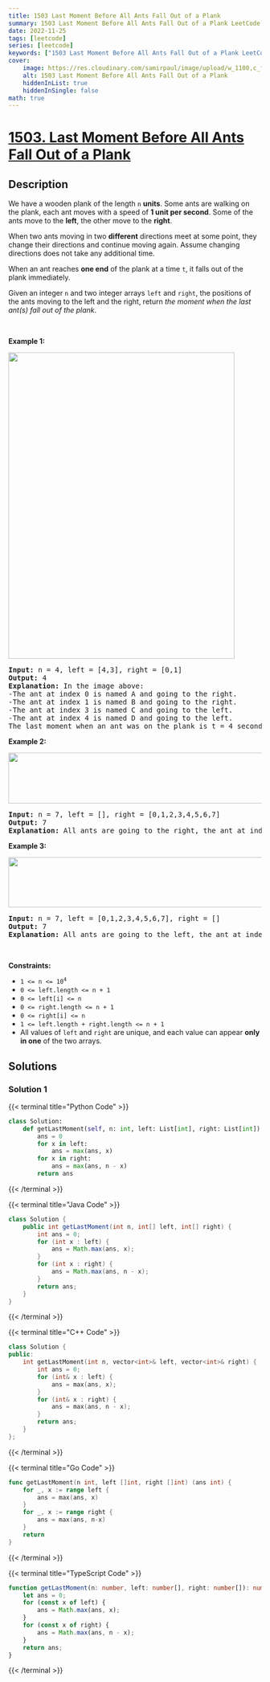 ```yaml
---
title: 1503 Last Moment Before All Ants Fall Out of a Plank
summary: 1503 Last Moment Before All Ants Fall Out of a Plank LeetCode Solution Explained
date: 2022-11-25
tags: [leetcode]
series: [leetcode]
keywords: ["1503 Last Moment Before All Ants Fall Out of a Plank LeetCode Solution Explained in all languages", "1503 Last Moment Before All Ants Fall Out of a Plank", "LeetCode", "leetcode solution in Python3 C++ Java Go PHP Ruby Swift TypeScript Rust C# JavaScript C", "GeeksforGeeks", "InterviewBit", "Coding Ninjas", "HackerRank", "HackerEarth", "CodeChef", "TopCoder", "AlgoExpert", "freeCodeCamp", "Codeforces", "GitHub", "AtCoder", "Samir Paul"]
cover:
    image: https://res.cloudinary.com/samirpaul/image/upload/w_1100,c_fit,co_rgb:FFFFFF,l_text:Arial_75_bold:1503 Last Moment Before All Ants Fall Out of a Plank - Solution Explained/problem-solving.webp
    alt: 1503 Last Moment Before All Ants Fall Out of a Plank
    hiddenInList: true
    hiddenInSingle: false
math: true
---
```



# [1503. Last Moment Before All Ants Fall Out of a Plank](https://leetcode.com/problems/last-moment-before-all-ants-fall-out-of-a-plank)


## Description

<p>We have a wooden plank of the length <code>n</code> <strong>units</strong>. Some ants are walking on the plank, each ant moves with a speed of <strong>1 unit per second</strong>. Some of the ants move to the <strong>left</strong>, the other move to the <strong>right</strong>.</p>

<p>When two ants moving in two <strong>different</strong> directions meet at some point, they change their directions and continue moving again. Assume changing directions does not take any additional time.</p>

<p>When an ant reaches <strong>one end</strong> of the plank at a time <code>t</code>, it falls out of the plank immediately.</p>

<p>Given an integer <code>n</code> and two integer arrays <code>left</code> and <code>right</code>, the positions of the ants moving to the left and the right, return <em>the moment when the last ant(s) fall out of the plank</em>.</p>

<p>&nbsp;</p>
<p><strong class="example">Example 1:</strong></p>
<img alt="" src="https://spcdn.pages.dev/leetcode/problems/1503.Last%20Moment%20Before%20All%20Ants%20Fall%20Out%20of%20a%20Plank/images/ants.jpg" style="width: 450px; height: 610px;" />
<pre>
<strong>Input:</strong> n = 4, left = [4,3], right = [0,1]
<strong>Output:</strong> 4
<strong>Explanation:</strong> In the image above:
-The ant at index 0 is named A and going to the right.
-The ant at index 1 is named B and going to the right.
-The ant at index 3 is named C and going to the left.
-The ant at index 4 is named D and going to the left.
The last moment when an ant was on the plank is t = 4 seconds. After that, it falls immediately out of the plank. (i.e., We can say that at t = 4.0000000001, there are no ants on the plank).
</pre>

<p><strong class="example">Example 2:</strong></p>
<img alt="" src="https://spcdn.pages.dev/leetcode/problems/1503.Last%20Moment%20Before%20All%20Ants%20Fall%20Out%20of%20a%20Plank/images/ants2.jpg" style="width: 639px; height: 101px;" />
<pre>
<strong>Input:</strong> n = 7, left = [], right = [0,1,2,3,4,5,6,7]
<strong>Output:</strong> 7
<strong>Explanation:</strong> All ants are going to the right, the ant at index 0 needs 7 seconds to fall.
</pre>

<p><strong class="example">Example 3:</strong></p>
<img alt="" src="https://spcdn.pages.dev/leetcode/problems/1503.Last%20Moment%20Before%20All%20Ants%20Fall%20Out%20of%20a%20Plank/images/ants3.jpg" style="width: 639px; height: 100px;" />
<pre>
<strong>Input:</strong> n = 7, left = [0,1,2,3,4,5,6,7], right = []
<strong>Output:</strong> 7
<strong>Explanation:</strong> All ants are going to the left, the ant at index 7 needs 7 seconds to fall.
</pre>

<p>&nbsp;</p>
<p><strong>Constraints:</strong></p>

<ul>
	<li><code>1 &lt;= n &lt;= 10<sup>4</sup></code></li>
	<li><code>0 &lt;= left.length &lt;= n + 1</code></li>
	<li><code>0 &lt;= left[i] &lt;= n</code></li>
	<li><code>0 &lt;= right.length &lt;= n + 1</code></li>
	<li><code>0 &lt;= right[i] &lt;= n</code></li>
	<li><code>1 &lt;= left.length + right.length &lt;= n + 1</code></li>
	<li>All values of <code>left</code> and <code>right</code> are unique, and each value can appear <strong>only in one</strong> of the two arrays.</li>
</ul>

## Solutions

### Solution 1

<!-- tabs:start -->

{{< terminal title="Python Code" >}}
```python
class Solution:
    def getLastMoment(self, n: int, left: List[int], right: List[int]) -> int:
        ans = 0
        for x in left:
            ans = max(ans, x)
        for x in right:
            ans = max(ans, n - x)
        return ans
```
{{< /terminal >}}

{{< terminal title="Java Code" >}}
```java
class Solution {
    public int getLastMoment(int n, int[] left, int[] right) {
        int ans = 0;
        for (int x : left) {
            ans = Math.max(ans, x);
        }
        for (int x : right) {
            ans = Math.max(ans, n - x);
        }
        return ans;
    }
}
```
{{< /terminal >}}

{{< terminal title="C++ Code" >}}
```cpp
class Solution {
public:
    int getLastMoment(int n, vector<int>& left, vector<int>& right) {
        int ans = 0;
        for (int& x : left) {
            ans = max(ans, x);
        }
        for (int& x : right) {
            ans = max(ans, n - x);
        }
        return ans;
    }
};
```
{{< /terminal >}}

{{< terminal title="Go Code" >}}
```go
func getLastMoment(n int, left []int, right []int) (ans int) {
	for _, x := range left {
		ans = max(ans, x)
	}
	for _, x := range right {
		ans = max(ans, n-x)
	}
	return
}
```
{{< /terminal >}}

{{< terminal title="TypeScript Code" >}}
```ts
function getLastMoment(n: number, left: number[], right: number[]): number {
    let ans = 0;
    for (const x of left) {
        ans = Math.max(ans, x);
    }
    for (const x of right) {
        ans = Math.max(ans, n - x);
    }
    return ans;
}
```
{{< /terminal >}}

<!-- tabs:end -->

<!-- end -->
